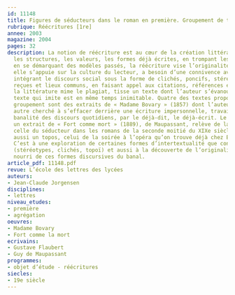 ```yaml
---
id: 11148
title: Figures de séducteurs dans le roman en première. Groupement de textes
rubrique: Réécritures [1re]
annee: 2003
magazine: 2004
pages: 32
description: La notion de réécriture est au cœur de la création littéraire – en renversant
  les structures, les valeurs, les formes déjà écrites, en trompant les attentes,
  en se démarquant des modèles passés, la réécriture vise l’originalité. Pour cela,
  elle s’appuie sur la culture du lecteur, a besoin d’une connivence avec lui. En
  intégrant le discours social sous la forme de clichés, poncifs, stéréotypes, idées
  reçues et lieux communs, en faisant appel aux citations, références et aux allusions,
  la littérature mime le plagiat, tisse un texte dont l’auteur s’évanouit. Mais ce
  texte qui imite est en même temps inimitable. Quatre des textes proposés pour ce
  groupement sont des extraits de « Madame Bovary » (1857) dont l’auteur a plus qu’un
  autre cherché à s’effacer derrière une écriture impersonnelle, travaillée par la
  banalité des discours quotidiens, par le déjà-dit, le déjà-écrit. Le cinquième,
  un extrait de « Fort comme mort » (1889), de Maupassant, relève de la même thématique,
  celle du séducteur dans les romans de la seconde moitié du XIXe siècle. Il reprend
  aussi un topos, celui de la soirée à l’opéra qu’on trouve déjà chez Balzac et Stendhal.
  C’est à une exploration de certaines formes d’intertextualité que convie ce corpus
  (stéréotypes, clichés, topoï) et aussi à la découverte de l’originalité d’un style
  nourri de ces formes discursives du banal.
article_pdf: 11148.pdf
revue: L’école des lettres des lycées
auteurs:
- Jean-Claude Jorgensen
disciplines:
- lettres
niveau_etudes:
- première
- agrégation
oeuvres:
- Madame Bovary
- Fort comme la mort
ecrivains:
- Gustave Flaubert
- Guy de Maupassant
programmes:
- objet d’étude - réécritures
siecles:
- 19e siècle
---
```

